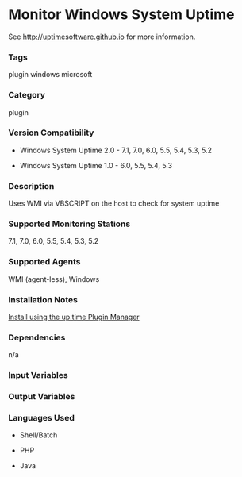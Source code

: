 # Monitor Windows System Uptime

See http://uptimesoftware.github.io for more information.

### Tags 
 plugin   windows   microsoft  

### Category

plugin

### Version Compatibility


  
* Windows System Uptime 2.0 - 7.1, 7.0, 6.0, 5.5, 5.4, 5.3, 5.2
  

  
* Windows System Uptime 1.0 - 6.0, 5.5, 5.4, 5.3
  


### Description
Uses WMI via VBSCRIPT on the host to check for system uptime


### Supported Monitoring Stations

7.1, 7.0, 6.0, 5.5, 5.4, 5.3, 5.2

### Supported Agents
WMI (agent-less), Windows

### Installation Notes
<p><a href="https://github.com/uptimesoftware/uptime-plugin-manager">Install using the up.time Plugin Manager</a></p>


### Dependencies
<p>n/a</p>


### Input Variables


### Output Variables



### Languages Used

* Shell/Batch

* PHP

* Java

